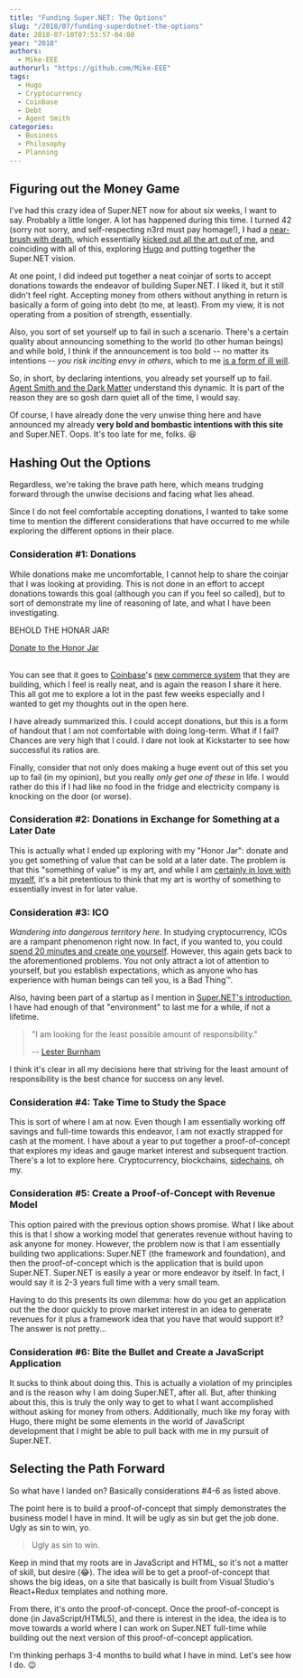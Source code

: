 ```yaml
---
title: "Funding Super.NET: The Options"
slug: "/2018/07/funding-superdotnet-the-options"
date: 2018-07-10T07:53:57-04:00
year: "2018"
authors:
  - Mike-EEE
authorurl: "https://github.com/Mike-EEE"
tags:
  - Hugo
  - Cryptocurrency
  - Coinbase
  - Debt
  - Agent Smith
categories:
  - Business
  - Philosophy
  - Planning
---
```


## Figuring out the Money Game

I've had this crazy idea of Super.NET now for about six weeks, I want to say.  Probably a little longer.  A lot has happened during this time.  I turned 42 (sorry not sorry, and self-respecting n3rd must pay homage!), I had a [near-brush with death](http://www.ossem.com/stories/2018/grind/), which essentially [kicked out all the art out of me](http://www.ossem.com/), and coinciding with all of this, exploring [Hugo](https://gohugo.io) and putting together the Super.NET vision.

At one point, I did indeed put together a neat coinjar of sorts to accept donations towards the endeavor of building Super.NET.  I liked it, but it still didn't feel right.  Accepting money from others without anything in return is basically a form of going into debt (to me, at least).  From my view, it is not operating from a position of strength, essentially.

Also, you sort of set yourself up to fail in such a scenario.  There's a certain quality about announcing something to the world (to other human beings) and while bold, I think if the announcement is too bold -- no matter its intentions -- *you risk inciting envy in others*, which to me [is a form of ill will](/2018/06/hello-world-welcome-to-super.net-blog-dawg/#even-when-you-re-right-you-can-be-wrong).

So, in short, by declaring intentions, you already set yourself up to fail.  [Agent Smith and the Dark Matter](/2018/06/who-is-agent-smith/) understand this dynamic.  It is part of the reason they are so gosh darn quiet all of the time, I would say.

Of course, I have already done the very unwise thing here and have announced my already **very bold and bombastic intentions with this site** and Super.NET.  Oops.  It's too late for me, folks. 😆

## Hashing Out the Options

Regardless, we're taking the brave path here, which means trudging forward through the unwise decisions and facing what lies ahead.

Since I do not feel comfortable accepting donations, I wanted to take some time to mention the different considerations that have occurred to me while exploring the different options in their place.

### Consideration #1: Donations

While donations make me uncomfortable, I cannot help to share the coinjar that I was looking at providing.  This is not done in an effort to accept donations towards this goal (although you can if you feel so called), but to sort of demonstrate my line of reasoning of late, and what I have been investigating.  

BEHOLD THE HONAR JAR!

<div> <a class="donate-with-crypto" href="https://commerce.coinbase.com/checkout/40266c65-e420-4740-9c52-ddd24cca633c"> <span>Donate to the Honor Jar</span> </a> <script src="https://commerce.coinbase.com/v1/checkout.js"></script></div><br />

You can see that it goes to [Coinbase](https://coinbase.com)'s [new commerce system](https://commerce.coinbase.com) that they are building, which I feel is really neat, and is again the reason I share it here.  This all got me to explore a lot in the past few weeks especially and I wanted to get my thoughts out in the open here.

I have already summarized this.  I could accept donations, but this is a form of handout that I am not comfortable with doing long-term.  What if I fail?  Chances are very high that I could.  I dare not look at Kickstarter to see how successful its ratios are.

Finally, consider that not only does making a huge event out of this set you up to fail (in my opinion), but you really *only get one of these* in life.  I would rather do this if I had like no food in the fridge and electricity company is knocking on the door (or worse).

### Consideration #2: Donations in Exchange for Something at a Later Date

This is actually what I ended up exploring with my "Honor Jar": donate and you get something of value that can be sold at a later date.  The problem is that this "something of value" is my art, and while I am [certainly in love with myself](https://en.wikipedia.org/wiki/Narcissus_(mythology)), it's a bit pretentious to think that my art is worthy of something to essentially invest in for later value.

### Consideration #3: ICO

*Wandering into dangerous territory here*.  In studying cryptocurrency, ICOs are a rampant phenomenon right now.  In fact, if you wanted to, you could [spend 20 minutes and create one yourself](https://medium.com/bitfwd/how-to-do-an-ico-on-ethereum-in-less-than-20-minutes-a0062219374).  However, this again gets back to the aforementioned problems.  You not only attract a lot of attention to yourself, but you establish expectations, which as anyone who has experience with human beings can tell you, is a Bad Thing™.

Also, having been part of a startup as I mention in [Super.NET's introduction](https://superdotnet.run/#who-are-you), I have had enough of that "environment" to last me for a while, if not a lifetime.

> "I am looking for the least possible amount of responsibility."
>
> -- [Lester Burnham](https://youtu.be/TJh5wdvdfVE)

I think it's clear in all my decisions here that striving for the least amount of responsibility is the best chance for success on any level.

### Consideration #4: Take Time to Study the Space

This is sort of where I am at now.  Even though I am essentially working off savings and full-time towards this endeavor, I am not exactly strapped for cash at the moment.  I have about a year to put together a proof-of-concept that explores my ideas and gauge market interest and subsequent traction.  There's a lot to explore here.  Cryptocurrency, blockchains, [sidechains](https://stratisplatform.com/2018/06/27/stratis-sidechains-alpha-release/), oh my.

### Consideration #5: Create a Proof-of-Concept with Revenue Model

This option paired with the previous option shows promise.  What I like about this is that I show a working model that generates revenue without having to ask anyone for money.  However, the problem now is that I am essentially building two applications: Super.NET (the framework and foundation), and then the proof-of-concept which is the application that is build upon Super.NET.  Super.NET is easily a year or more endeavor by itself.  In fact, I would say it is 2-3 years full time with a very small team.

Having to do this presents its own dilemma: how do you get an application out the the door quickly to prove market interest in an idea to generate revenues for it plus a framework idea that you have that would support it?  The answer is not pretty...

### Consideration #6: Bite the Bullet and Create a JavaScript Application

It sucks to think about doing this.  This is actually a violation of my principles and is the reason why I am doing Super.NET, after all.  But, after thinking about this, this is truly the only way to get to what I want accomplished without asking for money from others.  Additionally, much like my foray with Hugo, there might be some elements in the world of JavaScript development that I might be able to pull back with me in my pursuit of Super.NET.

## Selecting the Path Forward

So what have I landed on?  Basically considerations #4-6 as listed above.

The point here is to build a proof-of-concept that simply demonstrates the business model I have in mind.  It will be ugly as sin but get the job done.  Ugly as sin to win, yo. 

> Ugly as sin to win.

Keep in mind that my roots are in JavaScript and HTML, so it's not a matter of skill, but desire (😂).  The idea will be to get a proof-of-concept that shows the big ideas, on a site that basically is built from Visual Studio's React+Redux templates and nothing more.

From there, it's onto the proof-of-concept.  Once the proof-of-concept is done (in JavaScript/HTML5), and there is interest in the idea, the idea is to move towards a world where I can work on Super.NET full-time while building out the next version of this proof-of-concept application.

I'm thinking perhaps 3-4 months to build what I have in mind.  Let's see how I do. 😉
